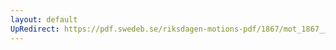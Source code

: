 ```yaml
---
layout: default
UpRedirect: https://pdf.swedeb.se/riksdagen-motions-pdf/1867/mot_1867__ak__00145/mot_1867__ak__00145_002.pdf
---
```

